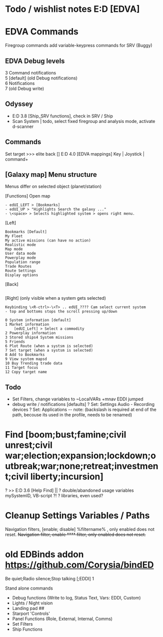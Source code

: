 ﻿# Todo / wishlist notes E:D [EDVA]

# EDVA Commands
Firegroup commands add variable-keypress commands for SRV (Buggy)  
  
  
## EDVA Debug levels
3 Command notifications  
5 [default] (old Debug notifications)  
6 Notifications  
7 (old Debug write)  
  
  

## Odyssey
- E:D 3.8 [Ship_SRV functions], check in SRV / Ship
- Scan System | todo, select fixed firegroup and analysis mode, activate d-scanner

## Commands
Set target >>> elite back
[] E:D 4.0 [EDVA mappings] Key | Joystick | command+

## [Galaxy map] Menu structure
Menus differ on selected object (planet/station)

[Functions] Open map  
~~~
- edUI_LEFT > [Bookmarks]  
- edUI_UP > "Highlights Search the galaxy ..."  
- \<space> > Selects highlighted system > opens right menu.  
~~~

[Left]
~~~
Bookmarks [Default]
My Fleet
My active missions (can have no action)
Realistic mode
Map mode
User data mode
Powerplay mode
Population range
Trade Routes
Route Settings
Display options
~~~

[Back]
~~~
~~~

[Right] (only visible when a system gets selected)
~~~
Keybinding \<R-ctrl>-\<T> .. edUI_???? Cam select current system
- top and bottoms stops the scroll pressing up/down

0 System information [default]
1 Market information
	[edUI_Left] > Select a commodity 
2 Powerplay information
3 Stored ships4 System missions
5 Friends
6 Plot Route (when a systsm is selected)
7 Set target (when a systsm is selected)
8 Add to Bookmarks
9 View system mapsd
10 Buy Trending trade data
11 Target focus
12 Copy target name
~~~


## Todo
- Set Filters, change variables to ~LocalVARs
+mnav EDDI jumped
- debug write / notifications [defaults]
? Set: Settings Audio - Recording devices
? Set: Applications
-- note: (backslash is required at end of the path, becouse its used in the profile, needs to be renamed)

# Find [boom;bust;famine;civil unrest;civil war;election;expansion;lockdown;outbreak;war;none;retreat;investment;civil liberty;incursion]
? >> E:D 3.6 [Help Find] || 
? double/abandoned usage variables mySystemID, VB-script ?! 
? libraries, even used?


# Cleanup Settings Variables / Paths

Navigation filters, 
	[enable; disable]  %filtername% , only enabled does not reset.
~~Navigation filter, enable **** filter, only enabled does not reset.~~

# old EDBinds addon https://github.com/Corysia/bindED

Be quiet;Radio silence;Stop talking [;EDDI] 1

Stand alone commands
- Debug functions (Write to log, Status Text, Vars: EDDI, Custom)
- Lights / Night vision
- Landing pad ##
- Starport 'Controls'
- Panel Functions (Role, External, Internal, Comms)
- Set Filters
- Ship Functions